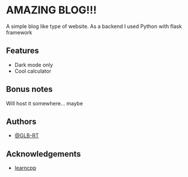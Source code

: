 # AMAZING BLOG!!!

A simple blog like type of website. As a backend I used Python with flask framework

## Features
- Dark mode only
- Cool calculator

## Bonus notes
Will host it somewhere... maybe

## Authors
- [@GLB-RT](https://github.com/GLB-RT)

## Acknowledgements
 - [learncpp](https://www.learncpp.com/)

